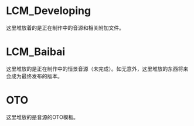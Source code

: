 # LCM_Developing
  这里堆放着的是正在制作中的音源和相关附加文件。
# LCM_Baibai
  这里堆放的是正在制作中的恒景音源（未完成）。如无意外，这里堆放的东西将来会成为最终发布的版本。
# OTO
  这里堆放的是音源的OTO模板。
